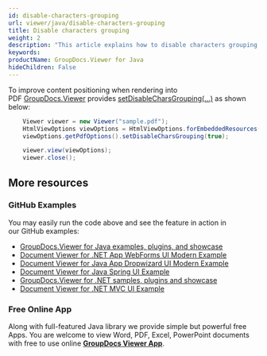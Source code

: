 ```yaml
---
id: disable-characters-grouping
url: viewer/java/disable-characters-grouping
title: Disable characters grouping
weight: 2
description: "This article explains how to disable characters grouping when viewing PDF Documents with GroupDocs.Viewer within your Java applications."
keywords: 
productName: GroupDocs.Viewer for Java
hideChildren: False
---
```

To improve content positioning when rendering into PDF [GroupDocs.Viewer](https://products.groupdocs.com/viewer) provides [setDisableCharsGrouping(...)](https://apireference.groupdocs.com/viewer/java/com.groupdocs.viewer.options/PdfOptions#setDisableCharsGrouping(boolean)) as shown below:

```java
    Viewer viewer = new Viewer("sample.pdf");
    HtmlViewOptions viewOptions = HtmlViewOptions.forEmbeddedResources();
    viewOptions.getPdfOptions().setDisableCharsGrouping(true);

    viewer.view(viewOptions);
    viewer.close();
```

## More resources
### GitHub Examples
You may easily run the code above and see the feature in action in our GitHub examples:
*   [GroupDocs.Viewer for Java examples, plugins, and showcase](https://github.com/groupdocs-viewer/GroupDocs.Viewer-for-Java)
*   [Document Viewer for .NET App WebForms UI Modern Example](https://github.com/groupdocs-viewer/GroupDocs.Viewer-for-Java-WebForms)    
*   [Document Viewer for Java App Dropwizard UI Modern Example](https://github.com/groupdocs-viewer/GroupDocs.Viewer-for-Java-Dropwizard)    
*   [Document Viewer for Java Spring UI Example](https://github.com/groupdocs-viewer/GroupDocs.Viewer-for-Java-Spring)
*   [GroupDocs.Viewer for .NET samples, plugins and showcase](https://github.com/groupdocs-viewer/GroupDocs.Viewer-for-.NET)
*   [Document Viewer for .NET MVC UI Example](https://github.com/groupdocs-viewer/GroupDocs.Viewer-for-Java-MVC)     

### Free Online App
Along with full-featured Java library we provide simple but powerful free Apps.
You are welcome to view Word, PDF, Excel, PowerPoint documents with free to use online **[GroupDocs Viewer App](https://products.groupdocs.app/viewer)**.